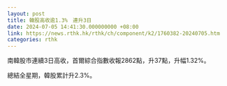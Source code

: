 ```yaml
---
layout: post
title: 韓股高收逾1.3%　連升3日
date: 2024-07-05 14:41:30.000000000 +08:00
link: https://news.rthk.hk/rthk/ch/component/k2/1760382-20240705.htm
categories: rthk
---
```


南韓股市連續3日高收，首爾綜合指數收報2862點，升37點，升幅1.32%。

總結全星期，韓股累計升2.3%。
